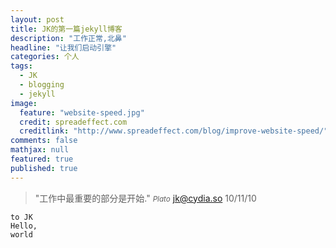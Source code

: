 ```yaml
---
layout: post
title: JK的第一篇jekyll博客
description: "工作正常,北鼻"
headline: "让我们启动引擎"
categories: 个人
tags: 
  - JK
  - blogging
  - jekyll
image: 
  feature: "website-speed.jpg"
  credit: spreadeffect.com
  creditlink: "http://www.spreadeffect.com/blog/improve-website-speed/"
comments: false
mathjax: null
featured: true
published: true
---
```


>&quot;工作中最重要的部分是开始.&quot;
><small><cite title="Plato">Plato</cite></small>
    jk@cydia.so
    10/11/10
    
    to JK 
    Hello, 
    world
[^1]: This domain previously hosted a Wordpress blog.